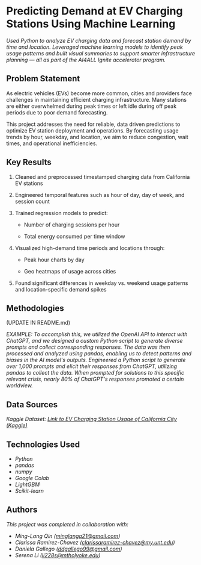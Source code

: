 # Predicting Demand at EV Charging Stations Using Machine Learning

*Used Python to analyze EV charging data and forecast station demand by time and location. Leveraged machine learning models to identify peak usage patterns and built visual summaries to support smarter infrastructure planning — all as part of the AI4ALL Ignite accelerator program.*


## Problem Statement
As electric vehicles (EVs) become more common, cities and providers face challenges in maintaining efficient charging infrastructure. Many stations are either overwhelmed during peak times or left idle during off peak periods due to poor demand forecasting.

This project addresses the need for reliable, data driven predictions to optimize EV station deployment and operations. By forecasting usage trends by hour, weekday, and location, we aim to reduce congestion, wait times, and operational inefficiencies. 

## Key Results <!--- do not change this line -->

1. Cleaned and preprocessed timestamped charging data from California EV stations

2. Engineered temporal features such as hour of day, day of week, and session count

3. Trained regression models to predict:

   * Number of charging sessions per hour

   * Total energy consumed per time window

4. Visualized high-demand time periods and locations through:

   * Peak hour charts by day

   * Geo heatmaps of usage across cities

5. Found significant differences in weekday vs. weekend usage patterns and location-specific demand spikes




## Methodologies <!--- do not change this line -->

(UPDATE IN README.md)

*EXAMPLE:*
*To accomplish this, we utilized the OpenAI API to interact with ChatGPT, and we designed a custom Python script to generate diverse prompts and collect corresponding responses. The data was then processed and analyzed using pandas, enabling us to detect patterns and biases in the AI model's outputs.*
*Engineered a Python script to generate over 1,000 prompts and elicit their responses from ChatGPT, utilizing pandas to collect the data. When prompted for solutions to this specific relevant crisis, nearly 80% of ChatGPT's responses promoted a certain worldview.*


## Data Sources <!--- do not change this line -->

*Kaggle Dataset: [Link to EV Charging Station Usage of California City (Kaggle)](https://www.kaggle.com/datasets/venkatsairo4899/ev-charging-station-usage-of-california-city)*

## Technologies Used <!--- do not change this line -->

- *Python*
- *pandas*
- *numpy*
- *Google Colab*
- *LightGBM*
- *Scikit-learn*


## Authors <!--- do not change this line -->
*This project was completed in collaboration with:*

- *Ming-Lang Qin ([minglangq21@gmail.com](mailto:minglangq21@gmail.com))*
- *Clarissa Ramirez-Chavez  ([clarissaramirez-chavez@my.unt.edu](mailto:clarissaramirez-chavez@my.unt.edu))*
- *Daniela Gallego ([ddgallego99@gmail.com](mailto:ddgallego@gmail.com))*
- *Serena Li ([li228s@mtholyoke.edu](mailto:li228s@mtholyoke.edu))*
